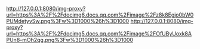 



http://127.0.0.1:8080/img-proxy?url=https%3A%2F%2Fdocimg6.docs.qq.com%2Fimage%2Fz8k8Egjo0bW0PUMdetyvSw.png%3Fw%3D1000%26h%3D1000
http://127.0.0.1:8080/img-proxy?url=https%3A%2F%2Fdocimg5.docs.qq.com%2Fimage%2FOfUByUoxk8APUn8-mOh2qg.png%3Fw%3D1000%26h%3D1000
